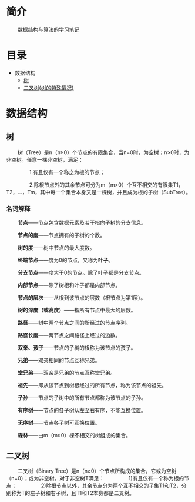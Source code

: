# 简介
&nbsp;&nbsp;&nbsp;&nbsp;&nbsp;&nbsp;&nbsp;&nbsp;数据结构与算法的学习笔记

# 目录

* 数据结构
  * [树](#Tree)
  * [二叉树(树的特殊情况)](#BinaryTree)

# 数据结构

<a name="Tree"></a>

## 树

&nbsp;&nbsp;&nbsp;&nbsp;&nbsp;&nbsp;&nbsp;&nbsp;树（Tree）是n（n≥0）个节点的有限集合，当n=0时，为空树；n>0时，为非空树。任意一棵非空树，满足：

&nbsp;&nbsp;&nbsp;&nbsp;&nbsp;&nbsp;&nbsp;&nbsp;&nbsp;&nbsp;&nbsp;&nbsp;&nbsp;&nbsp;&nbsp;&nbsp;1.有且仅有一个称之为根的节点；

&nbsp;&nbsp;&nbsp;&nbsp;&nbsp;&nbsp;&nbsp;&nbsp;&nbsp;&nbsp;&nbsp;&nbsp;&nbsp;&nbsp;&nbsp;&nbsp;2.除根节点外的其余节点可分为m（m>0）个互不相交的有限集T1，T2，...，Tm，其中每一个集合本身又是一棵树，并且成为根的子树（SubTree）。

### 名词解释
&nbsp;&nbsp;&nbsp;&nbsp;&nbsp;&nbsp;&nbsp;&nbsp;**节点**——节点包含数据元素及若干指向子树的分支信息。

&nbsp;&nbsp;&nbsp;&nbsp;&nbsp;&nbsp;&nbsp;&nbsp;**节点的度**——节点拥有的子树的个数。

&nbsp;&nbsp;&nbsp;&nbsp;&nbsp;&nbsp;&nbsp;&nbsp;**树的度**——树中节点的最大度数。

&nbsp;&nbsp;&nbsp;&nbsp;&nbsp;&nbsp;&nbsp;&nbsp;**终端节点**——度为0的节点，又称为**叶子**。

&nbsp;&nbsp;&nbsp;&nbsp;&nbsp;&nbsp;&nbsp;&nbsp;**分支节点**——度大于0的节点。除了叶子都是分支节点。

&nbsp;&nbsp;&nbsp;&nbsp;&nbsp;&nbsp;&nbsp;&nbsp;**内部节点**——除了树根和叶子都是内部节点。

&nbsp;&nbsp;&nbsp;&nbsp;&nbsp;&nbsp;&nbsp;&nbsp;**节点的层次**——从根到该节点的层数（根节点为第1层）。

&nbsp;&nbsp;&nbsp;&nbsp;&nbsp;&nbsp;&nbsp;&nbsp;**树的深度（或高度）**——指所有节点中最大的层数。

&nbsp;&nbsp;&nbsp;&nbsp;&nbsp;&nbsp;&nbsp;&nbsp;**路径**——树中两个节点之间的所经过的节点序列。

&nbsp;&nbsp;&nbsp;&nbsp;&nbsp;&nbsp;&nbsp;&nbsp;**路径长度**——两节点之间路径上经过的边数。

&nbsp;&nbsp;&nbsp;&nbsp;&nbsp;&nbsp;&nbsp;&nbsp;**双亲、孩子**——节点的子树的根称为该节点的孩子。

&nbsp;&nbsp;&nbsp;&nbsp;&nbsp;&nbsp;&nbsp;&nbsp;**兄弟**——双亲相同的节点互称兄弟。

&nbsp;&nbsp;&nbsp;&nbsp;&nbsp;&nbsp;&nbsp;&nbsp;**堂兄弟**——双亲是兄弟的节点互称堂兄弟。

&nbsp;&nbsp;&nbsp;&nbsp;&nbsp;&nbsp;&nbsp;&nbsp;**祖先**——即从该节点到树根经过的所有节点，称为该节点的祖先。

&nbsp;&nbsp;&nbsp;&nbsp;&nbsp;&nbsp;&nbsp;&nbsp;**子孙**——节点的子树中的所有节点都称为该节点的子孙。

&nbsp;&nbsp;&nbsp;&nbsp;&nbsp;&nbsp;&nbsp;&nbsp;**有序树**——节点的各子树从左至右有序，不能互换位置。

&nbsp;&nbsp;&nbsp;&nbsp;&nbsp;&nbsp;&nbsp;&nbsp;**无序树**——节点各子树可互换位置。

&nbsp;&nbsp;&nbsp;&nbsp;&nbsp;&nbsp;&nbsp;&nbsp;**森林**——由m（m≥0）棵不相交的树组成的集合。

<a name="BinaryTree"></a>

## 二叉树

&nbsp;&nbsp;&nbsp;&nbsp;&nbsp;&nbsp;&nbsp;&nbsp;二叉树（Binary Tree）是n（n≥0）个节点所构成的集合，它或为空树（n=0）；或为非空树。对于非空树T满足：
&nbsp;&nbsp;&nbsp;&nbsp;&nbsp;&nbsp;&nbsp;&nbsp;&nbsp;&nbsp;&nbsp;&nbsp;&nbsp;&nbsp;&nbsp;&nbsp;1)有且仅有一个称为根的节点；
&nbsp;&nbsp;&nbsp;&nbsp;&nbsp;&nbsp;&nbsp;&nbsp;&nbsp;&nbsp;&nbsp;&nbsp;&nbsp;&nbsp;&nbsp;&nbsp;2)除根节点以外，其余节点分为两个互不相交的子集T1和T2，分别称为T的左子树和右子树，且T1和T2本身都是二叉树。
